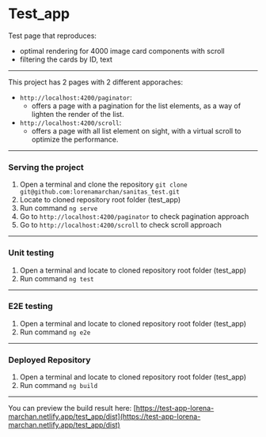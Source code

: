 # Test_app

Test page that reproduces:

- optimal rendering for 4000 image card components with scroll
- filtering the cards by ID, text

---

This project has 2 pages with 2 different apporaches:
- `http://localhost:4200/paginator`:
   - offers a page with a pagination for the list elements, as a way of lighten the render of the list.
- `http://localhost:4200/scroll`:
  - offers a page with all list element on sight, with a virtual scroll to optimize the performance.

----

### Serving the project

1. Open a terminal and clone the repository `git clone git@github.com:lorenamarchan/sanitas_test.git` 
2. Locate to cloned repository root folder (test_app)
3. Run command `ng serve`
4. Go to `http://localhost:4200/paginator` to check pagination approach
5. Go to `http://localhost:4200/scroll` to check scroll approach

----

### Unit testing 
1. Open a terminal and locate to cloned repository root folder (test_app)
2. Run command `ng test`

----

### E2E testing
1. Open a terminal and locate to cloned repository root folder (test_app)
2. Run command `ng e2e`

----

### Deployed Repository
1. Open a terminal and locate to cloned repository root folder (test_app)
2. Run command `ng build`

----

You can preview the build result here:
[https://test-app-lorena-marchan.netlify.app/test_app/dist](https://test-app-lorena-marchan.netlify.app/test_app/dist)
